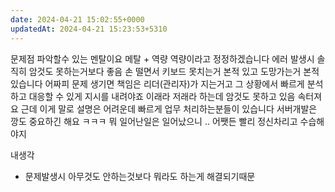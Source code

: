 ```yaml
---
date: 2024-04-21 15:02:55+0000
updatedAt: 2024-04-21 15:23:53+5310
---
```

문제점 파악할수 있는 멘탈이요
메탈 + 역량
역량이라고 정정하겠습니다
에러 발생시 솔직히 암것도 못하는거보다 좋음
손 떨면서 키보드 못치는거 본적 있고
도망가는거 본적 있습니다
어짜피 문제 생기면
책임은 리더(관리자)가 지는거고
그 상황에서 빠르게 분석하고 대응할 수 있게 지시를 내려야죠
이래라 저래라 하는데 암것도 못하고 있음 속터져요
근데 이게 말로 설명은 어려운데
빠르게 업무 처리하는분들이 있습니다
서버개발은 깡도 중요하긴 해요 ㅋㅋㅋ
뭐 일어난일은 일어났으니 .. 어쨋든 빨리 정신차리고 수습해야지

내생각
- 문제발생시 아무것도 안하는것보다 뭐라도 하는게 해결되기때문